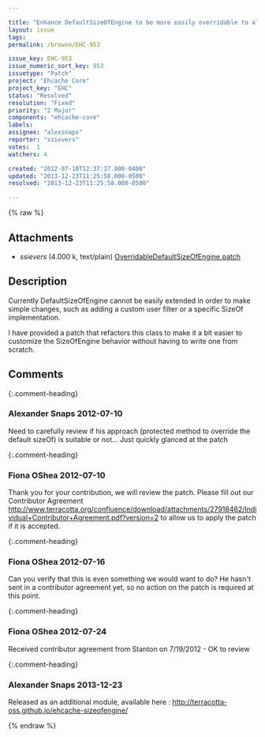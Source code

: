 ```yaml
---

title: "Enhance DefaultSizeOfEngine to be more easily overridable to allow for custom user filters and SizeOf implementations"
layout: issue
tags: 
permalink: /browse/EHC-953

issue_key: EHC-953
issue_numeric_sort_key: 953
issuetype: "Patch"
project: "Ehcache Core"
project_key: "EHC"
status: "Resolved"
resolution: "Fixed"
priority: "2 Major"
components: "ehcache-core"
labels: 
assignee: "alexsnaps"
reporter: "ssievers"
votes:  1
watchers: 4

created: "2012-07-10T12:37:37.000-0400"
updated: "2013-12-23T11:25:58.000-0500"
resolved: "2013-12-23T11:25:58.000-0500"

---
```




{% raw %}


## Attachments
  
* <em>ssievers</em> (4.000 k, text/plain) [OverridableDefaultSizeOfEngine.patch](/attachments/EHC/EHC-953/OverridableDefaultSizeOfEngine.patch)
  



## Description

<div markdown="1" class="description">

Currently DefaultSizeOfEngine cannot be easily extended in order to make simple changes, such as adding a custom user filter or a specific SizeOf implementation.

I have provided a patch that refactors this class to make it a bit easier to customize the SizeOfEngine behavior without having to write one from scratch.

</div>

## Comments


{:.comment-heading}
### **Alexander Snaps** <span class="date">2012-07-10</span>

<div markdown="1" class="comment">

Need to carefully review if his approach (protected method to override the default sizeOf) is suitable or not... Just quickly glanced at the patch 

</div>


{:.comment-heading}
### **Fiona OShea** <span class="date">2012-07-10</span>

<div markdown="1" class="comment">

Thank you for your contribution, we will review the patch.
Please fill out our Contributor Agreement http://www.terracotta.org/confluence/download/attachments/27918462/Individual+Contributor+Agreement.pdf?version=2 to allow us to apply the patch if it is accepted.


</div>


{:.comment-heading}
### **Fiona OShea** <span class="date">2012-07-16</span>

<div markdown="1" class="comment">

Can you verify that this is even something we would want to do?
He hasn't sent in a contributor agreement yet, so no action on the patch is required at this point.

</div>


{:.comment-heading}
### **Fiona OShea** <span class="date">2012-07-24</span>

<div markdown="1" class="comment">

Received contributor agreement from Stanton on 7/19/2012 - OK to review 

</div>


{:.comment-heading}
### **Alexander Snaps** <span class="date">2013-12-23</span>

<div markdown="1" class="comment">

Released as an additional module, available here :
http://terracotta-oss.github.io/ehcache-sizeofengine/

</div>



{% endraw %}
